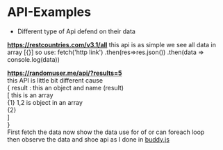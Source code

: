 # API-Examples

* Different type of Api defend on their data 

<b>https://restcountries.com/v3.1/all</b> this api is as simple we see all data in array 
  [{}]
so use:
       fetch('http link')
       .then(res=>res.json())
       .then(data => console.log(data))

<b>https://randomuser.me/api/?results=5</b> </br>
this API is little bit different cause </br>
{ result : this an object and name (result) </br>
   </tb>  [ this is an array </br>
         {1} 1,2 is object in an array  </br>
         {2}</br>
     ]</br>
}</br>
First fetch the data now show the data use for of or can foreach loop  
then observe the data and shoe api as I done in 
   <a href="https://github.com/RabiulMannanSajed/API-Examples/blob/main/js/buddy.js">buddy.js</a>
